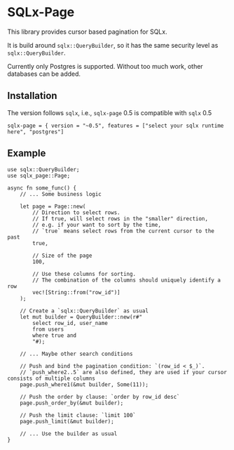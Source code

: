 # SQLx-Page

This library provides cursor based pagination for SQLx.

It is build around `sqlx::QueryBuilder`, so it has the same security level as `sqlx::QueryBuilder`.

Currently only Postgres is supported. Without too much work, other databases can be added.

## Installation

The version follows `sqlx`, i.e., `sqlx-page` 0.5 is compatible with `sqlx` 0.5

```
sqlx-page = { version = "~0.5", features = ["select your sqlx runtime here", "postgres"]
```

## Example

```
use sqlx::QueryBuilder;
use sqlx_page::Page;

async fn some_func() {
    // ... Some business logic

    let page = Page::new(
        // Direction to select rows.
        // If true, will select rows in the "smaller" direction,
        // e.g. if your want to sort by the time,
        // `true` means select rows from the current cursor to the past
        true,

        // Size of the page
        100,

        // Use these columns for sorting.
        // The combination of the columns should uniquely identify a row
        vec![String::from("row_id")]
    );

    // Create a `sqlx::QueryBuilder` as usual
    let mut builder = QueryBuilder::new(r#"
        select row_id, user_name
        from users
        where true and
        "#);

    // ... Maybe other search conditions

    // Push and bind the pagination condition: `(row_id < $_)`.
    // `push_where2..5` are also defined, they are used if your cursor consists of multiple columns
    page.push_where1(&mut builder, Some(11));

    // Push the order by clause: `order by row_id desc`
    page.push_order_by(&mut builder);

    // Push the limit clause: `limit 100`
    page.push_limit(&mut builder);

    // ... Use the builder as usual
}
```
